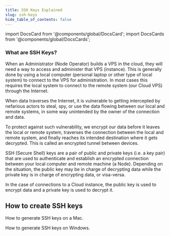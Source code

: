 ```yaml
---
title: SSH Keys Explained
slug: ssh-keys
hide_table_of_contents: false
---
```


import DocsCard from '@components/global/DocsCard';
import DocsCards from '@components/global/DocsCards';

### What are SSH Keys?

When an Administrator (Node Operator) builds a VPS in the cloud, they will need a way to access and administer that VPS (instance). This is generally done by using a local computer (personal laptop or other type of local system) to connect to the VPS for administration.  In most cases this requires the local system to connect to the remote system (our Cloud VPS) through the Internet.

When data traverses the Internet, it is vulnerable to getting intercepted by nefarious actors to steal, spy, or use the data flowing between our local and remote systems, in some way unintended by the owner of the connection and data.

To protect against such vulnerability, we encrypt our data before it leaves the local or remote system, traverses the connection between the local and remote system, and finally reaches its intended destination where it gets decrypted.  This is called an encrypted tunnel between devices.

SSH (Secure Shell) keys are a pair of public and private keys (i.e. a key pair) that are used to authenticate and establish an encrypted connection between your local computer and remote machine (a Node). Depending on the situation, the public key may be in charge of decrypting data while the private key is in charge of encrypting data, or visa-versa.  

In the case of connections to a Cloud instance, the public key is used to encrypt data and a private key is used to decrypt it.

## How to create SSH keys

<DocsCards>
  <DocsCard header="SSH keys on Mac" href="creationMac" icon="/icons/icon_apple.png">
    <p>How to generate SSH keys on a Mac.</p>
  </DocsCard>

  <DocsCard header="SSH keys on Windows" href="creationWin" icon="/icons/icon_windows.png">
    <p>How to generate SSH keys on Windows.</p>
  </DocsCard>
</DocsCards>